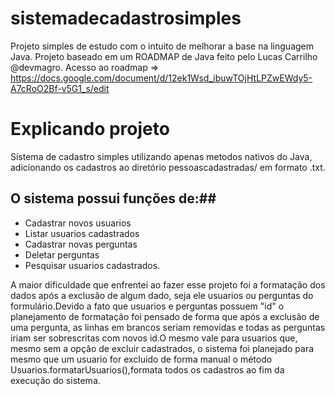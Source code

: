 # sistemadecadastrosimples
Projeto simples de estudo com o intuito de melhorar a base na linguagem Java. Projeto baseado em um ROADMAP de Java feito pelo Lucas Carrilho @devmagro.
Acesso ao roadmap => https://docs.google.com/document/d/12ek1Wsd_ibuwTOjHtLPZwEWdy5-A7cRoO2Bf-v5G1_s/edit

# Explicando projeto
Sistema de cadastro simples utilizando apenas metodos nativos do Java, adicionando os cadastros ao diretório pessoascadastradas/ em formato .txt. 
## O sistema possui funções de:##

- Cadastrar novos usuarios
- Listar usuarios cadastrados
- Cadastrar novas perguntas
- Deletar perguntas
- Pesquisar usuarios cadastrados.

A maior dificuldade que enfrentei ao fazer esse projeto foi a formatação dos dados após a exclusão de algum dado, seja ele usuarios ou perguntas do formulário.Devido a fato que usuarios e perguntas possuem "id" o planejamento de formatação foi pensado de forma que após a exclusão de uma pergunta, as linhas em brancos seriam removidas e todas as perguntas iriam ser sobrescritas com novos id.O mesmo vale para usuarios que, mesmo sem a opção de excluir cadastrados, o sistema foi planejado para mesmo que um usuario for excluido de forma manual o método Usuarios.formatarUsuarios(),formata todos os cadastros ao fim da execução do sistema.

